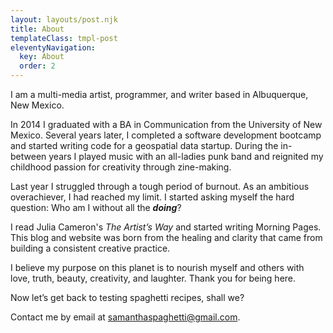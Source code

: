 ```yaml
---
layout: layouts/post.njk
title: About
templateClass: tmpl-post
eleventyNavigation:
  key: About
  order: 2
---
```


I am a multi-media artist, programmer, and writer based in Albuquerque, New Mexico.

In 2014 I graduated with a BA in Communication from the University of New Mexico. Several years later, I completed a software development bootcamp and started writing code for a geospatial data startup. During the in-between years I played music with an all-ladies punk band and reignited my childhood passion for creativity through zine-making.

Last year I struggled through a tough period of burnout. As an ambitious overachiever, I had reached my limit. I started asking myself the hard question: Who am I without all the **_doing_**?

I read Julia Cameron's _The Artist’s Way_ and started writing Morning Pages. This blog and website was born from the healing and clarity that came from building a consistent creative practice.

I believe my purpose on this planet is to nourish myself and others with love, truth, beauty, creativity, and laughter. Thank you for being here.

Now let’s get back to testing spaghetti recipes, shall we?

Contact me by email at [samanthaspaghetti@gmail.com](mailto:samanthaspaghetti@gmail.com).
